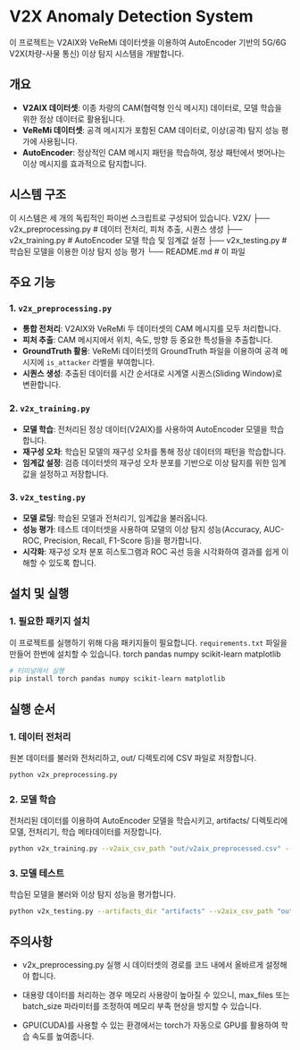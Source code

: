 # V2X Anomaly Detection System

이 프로젝트는 V2AIX와 VeReMi 데이터셋을 이용하여 AutoEncoder 기반의 5G/6G V2X(차량-사물 통신) 이상 탐지 시스템을 개발합니다.

## 개요

* **V2AIX 데이터셋**: 이종 차량의 CAM(협력형 인식 메시지) 데이터로, 모델 학습을 위한 정상 데이터로 활용됩니다.
* **VeReMi 데이터셋**: 공격 메시지가 포함된 CAM 데이터로, 이상(공격) 탐지 성능 평가에 사용됩니다.
* **AutoEncoder**: 정상적인 CAM 메시지 패턴을 학습하여, 정상 패턴에서 벗어나는 이상 메시지를 효과적으로 탐지합니다.

## 시스템 구조

이 시스템은 세 개의 독립적인 파이썬 스크립트로 구성되어 있습니다.
V2X/
├── v2x_preprocessing.py # 데이터 전처리, 피처 추출, 시퀀스 생성
├── v2x_training.py      # AutoEncoder 모델 학습 및 임계값 설정
├── v2x_testing.py       # 학습된 모델을 이용한 이상 탐지 성능 평가
└── README.md            # 이 파일


## 주요 기능

### 1. `v2x_preprocessing.py`
* **통합 전처리**: V2AIX와 VeReMi 두 데이터셋의 CAM 메시지를 모두 처리합니다.
* **피처 추출**: CAM 메시지에서 위치, 속도, 방향 등 중요한 특성들을 추출합니다.
* **GroundTruth 활용**: VeReMi 데이터셋의 GroundTruth 파일을 이용하여 공격 메시지에 `is_attacker` 라벨을 부여합니다.
* **시퀀스 생성**: 추출된 데이터를 시간 순서대로 시계열 시퀀스(Sliding Window)로 변환합니다.

### 2. `v2x_training.py`
* **모델 학습**: 전처리된 정상 데이터(V2AIX)를 사용하여 AutoEncoder 모델을 학습합니다.
* **재구성 오차**: 학습된 모델의 재구성 오차를 통해 정상 데이터의 패턴을 학습합니다.
* **임계값 설정**: 검증 데이터셋의 재구성 오차 분포를 기반으로 이상 탐지를 위한 임계값을 설정하고 저장합니다.

### 3. `v2x_testing.py`
* **모델 로딩**: 학습된 모델과 전처리기, 임계값을 불러옵니다.
* **성능 평가**: 테스트 데이터셋을 사용하여 모델의 이상 탐지 성능(Accuracy, AUC-ROC, Precision, Recall, F1-Score 등)을 평가합니다.
* **시각화**: 재구성 오차 분포 히스토그램과 ROC 곡선 등을 시각화하여 결과를 쉽게 이해할 수 있도록 합니다.

## 설치 및 실행

### 1. 필요한 패키지 설치
이 프로젝트를 실행하기 위해 다음 패키지들이 필요합니다. `requirements.txt` 파일을 만들어 한번에 설치할 수 있습니다.
torch
pandas
numpy
scikit-learn
matplotlib

```bash
# 터미널에서 실행
pip install torch pandas numpy scikit-learn matplotlib
```

## 실행 순서
### 1. 데이터 전처리 
원본 데이터를 불러와 전처리하고, out/ 디렉토리에 CSV 파일로 저장합니다.
```bash
python v2x_preprocessing.py
```

### 2. 모델 학습
전처리된 데이터를 이용하여 AutoEncoder 모델을 학습시키고, artifacts/ 디렉토리에 모델, 전처리기, 학습 메타데이터를 저장합니다.
```bash
python v2x_training.py --v2aix_csv_path "out/v2aix_preprocessed.csv" --veremi_csv_path "out/veremi_preprocessed.csv"
```

### 3. 모델 테스트
학습된 모델을 불러와 이상 탐지 성능을 평가합니다.
```bash
python v2x_testing.py --artifacts_dir "artifacts" --v2aix_csv_path "out/v2aix_preprocessed.csv" --veremi_csv_path "out/veremi_preprocessed.csv"
```

## 주의사항
- v2x_preprocessing.py 실행 시 데이터셋의 경로를 코드 내에서 올바르게 설정해야 합니다.

- 대용량 데이터를 처리하는 경우 메모리 사용량이 높아질 수 있으니, max_files 또는 batch_size 파라미터를 조정하여 메모리 부족 현상을 방지할 수 있습니다.

- GPU(CUDA)를 사용할 수 있는 환경에서는 torch가 자동으로 GPU를 활용하여 학습 속도를 높여줍니다.
